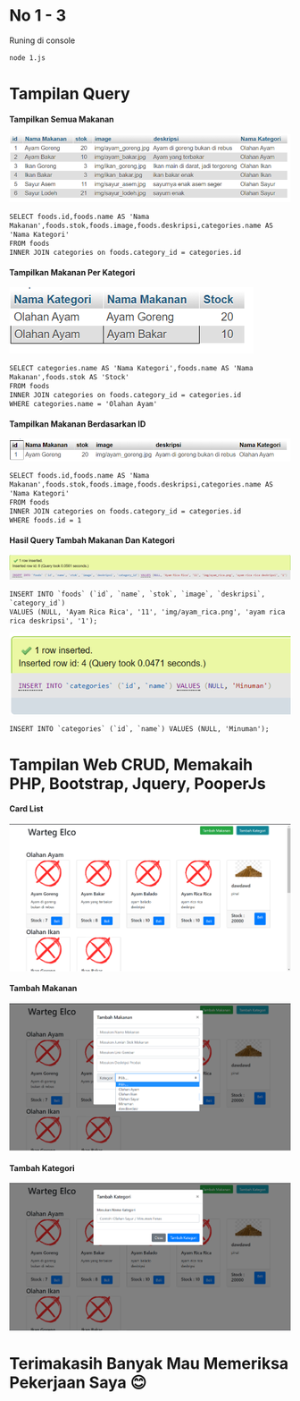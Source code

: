 # No 1 - 3
Runing di console
```bash
node 1.js
```
# Tampilan Query
#### Tampilkan Semua Makanan
![4a1](https://raw.githubusercontent.com/elcoputra/dumbways_16_1/master/4a%20query/tampilkan_semua_makanan.sql.png)
```
SELECT foods.id,foods.name AS 'Nama Makanan',foods.stok,foods.image,foods.deskripsi,categories.name AS 'Nama Kategori' 
FROM foods 
INNER JOIN categories on foods.category_id = categories.id

```

#### Tampilkan Makanan Per Kategori
![4a2](https://raw.githubusercontent.com/elcoputra/dumbways_16_1/master/4a%20query/makanan_per_kategori.sql.png)

```
SELECT categories.name AS 'Nama Kategori',foods.name AS 'Nama Makanan',foods.stok AS 'Stock' 
FROM foods
INNER JOIN categories on foods.category_id = categories.id 
WHERE categories.name = 'Olahan Ayam'

```

#### Tampilkan Makanan Berdasarkan ID
![4a3](https://raw.githubusercontent.com/elcoputra/dumbways_16_1/master/4a%20query/tampilan_detail_sesuai_ID.sql.png)
```
SELECT foods.id,foods.name AS 'Nama Makanan',foods.stok,foods.image,foods.deskripsi,categories.name AS 'Nama Kategori'
FROM foods 
INNER JOIN categories on foods.category_id = categories.id 
WHERE foods.id = 1

```

#### Hasil Query Tambah Makanan Dan Kategori
![4a4](https://raw.githubusercontent.com/elcoputra/dumbways_16_1/master/4a%20query/tambah_food.sql%2Cpng.png)
```
INSERT INTO `foods` (`id`, `name`, `stok`, `image`, `deskripsi`, `category_id`) 
VALUES (NULL, 'Ayam Rica Rica', '11', 'img/ayam_rica.png', 'ayam rica rica deskripsi', '1');

```
![4a5](https://raw.githubusercontent.com/elcoputra/dumbways_16_1/master/4a%20query/tambah_category.sql.png)
```
INSERT INTO `categories` (`id`, `name`) VALUES (NULL, 'Minuman');
```

# Tampilan Web CRUD, Memakaih PHP, Bootstrap, Jquery, PooperJs
#### Card List
![crud1](https://raw.githubusercontent.com/elcoputra/dumbways_16_1/master/4b_Crud/Screenshoot%20CRUD%20WEB/web%20dw%20crud%201.png)



#### Tambah Makanan
![crud2](https://raw.githubusercontent.com/elcoputra/dumbways_16_1/master/4b_Crud/Screenshoot%20CRUD%20WEB/web%20dw%20crud%202.png)




#### Tambah Kategori
![crud3](https://raw.githubusercontent.com/elcoputra/dumbways_16_1/master/4b_Crud/Screenshoot%20CRUD%20WEB/web%20dw%20crud%203.png)




# Terimakasih Banyak Mau Memeriksa Pekerjaan Saya :blush:
